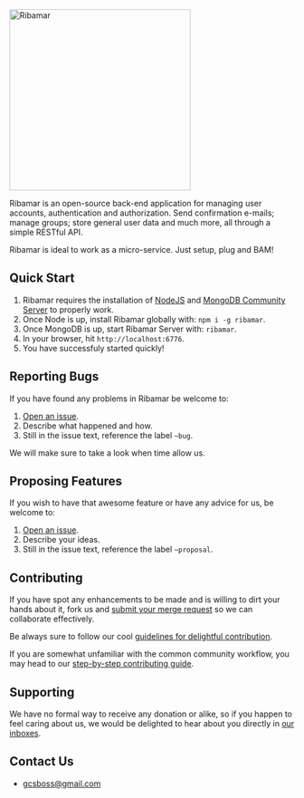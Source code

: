 
<img width="320" alt="Ribamar" src="https://i.imgur.com/MNzMeoO.png" />

Ribamar is an open-source back-end application for managing user accounts, authentication and authorization. Send confirmation e-mails; manage groups; store general user data and much more, all through a simple RESTful API.

Ribamar is ideal to work as a micro-service. Just setup, plug and BAM!

## Quick Start
1. Ribamar requires the installation of [NodeJS](https://nodejs.org/en/download/current/) and [MongoDB Community Server](https://www.mongodb.com/download-center#community) to properly work.
2. Once Node is up, install Ribamar globally with: `npm i -g ribamar`.
3. Once MongoDB is up, start Ribamar Server with: `ribamar`.
4. In your browser, hit `http://localhost:6776`.
5. You have successfuly started quickly!

## Reporting Bugs
If you have found any problems in Ribamar be welcome to:

1. [Open an issue](https://gitlab.com/ribamar-org/ribamar/issues/new).
2. Describe what happened and how.
3. Still in the issue text, reference the label `~bug`.

We will make sure to take a look when time allow us.

## Proposing Features
If you wish to have that awesome feature or have any advice for us, be welcome to:
1. [Open an issue](https://gitlab.com/ribamar-org/ribamar/issues/new).
2. Describe your ideas.
3. Still in the issue text, reference the label `~proposal`.

## Contributing
If you have spot any enhancements to be made and is willing to dirt your hands about it, fork us and [submit your merge request](https://gitlab.com/ribamar-org/ribamar/merge_requests/new) so we can collaborate effectively.

Be always sure to follow our cool [guidelines for delightful contribution](wikis/contributing#guidelines).

If you are somewhat unfamiliar with the common community workflow, you may head to our [step-by-step contributing guide](wikis/contributing#setp-by-step).

## Supporting
We have no formal way to receive any donation or alike, so if you happen to feel caring about us, we would be delighted to hear about you directly in [our inboxes](#contact-us).

## Contact Us
- gcsboss@gmail.com

